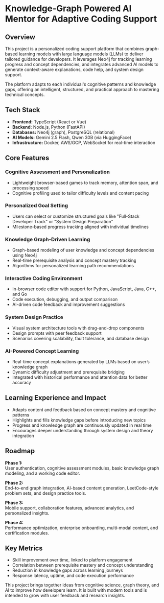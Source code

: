 # Knowledge-Graph Powered AI Mentor for Adaptive Coding Support

## Overview

This project is a personalized coding support platform that combines graph-based learning models with large language models (LLMs) to deliver tailored guidance for developers. It leverages Neo4j for tracking learning progress and concept dependencies, and integrates advanced AI models to generate context-aware explanations, code help, and system design support.

The platform adapts to each individual's cognitive patterns and knowledge gaps, offering an intelligent, structured, and practical approach to mastering technical concepts.

## Tech Stack

- **Frontend:** TypeScript (React or Vue)
- **Backend:** Node.js, Python (FastAPI)
- **Databases:** Neo4j (graph), PostgreSQL (relational)
- **AI Models:** Gemini 2.5 Flash, Qwen 30B (via HuggingFace)
- **Infrastructure:** Docker, AWS/GCP, WebSocket for real-time interaction

## Core Features

### Cognitive Assessment and Personalization

- Lightweight browser-based games to track memory, attention span, and processing speed
- Cognitive profiling used to tailor difficulty levels and content pacing

### Personalized Goal Setting

- Users can select or customize structured goals like "Full-Stack Developer Track" or "System Design Preparation"
- Milestone-based progress tracking aligned with individual timelines

### Knowledge Graph-Driven Learning

- Graph-based modeling of user knowledge and concept dependencies using Neo4j
- Real-time prerequisite analysis and concept mastery tracking
- Algorithms for personalized learning path recommendations

### Interactive Coding Environment

- In-browser code editor with support for Python, JavaScript, Java, C++, and Go
- Code execution, debugging, and output comparison
- AI-driven code feedback and improvement suggestions

### System Design Practice

- Visual system architecture tools with drag-and-drop components
- Design prompts with peer feedback support
- Scenarios covering scalability, fault tolerance, and database design

### AI-Powered Concept Learning

- Real-time concept explanations generated by LLMs based on user’s knowledge graph
- Dynamic difficulty adjustment and prerequisite bridging
- Integrated with historical performance and attention data for better accuracy

## Learning Experience and Impact

- Adapts content and feedback based on concept mastery and cognitive patterns
- Highlights and fills knowledge gaps before introducing new topics
- Progress and knowledge graph are continuously updated in real time
- Encourages deeper understanding through system design and theory integration

## Roadmap

**Phase 1:**  
User authentication, cognitive assessment modules, basic knowledge graph modeling, and a working code editor.

**Phase 2:**  
End-to-end graph integration, AI-based content generation, LeetCode-style problem sets, and design practice tools.

**Phase 3:**  
Mobile support, collaboration features, advanced analytics, and personalized insights.

**Phase 4:**  
Performance optimization, enterprise onboarding, multi-modal content, and certification modules.

## Key Metrics

- Skill improvement over time, linked to platform engagement
- Correlation between prerequisite mastery and concept understanding
- Reduction in knowledge gaps across learning journeys
- Response latency, uptime, and code execution performance


This project brings together ideas from cognitive science, graph theory, and AI to improve how developers learn. It is built with modern tools and is intended to grow with user feedback and research insights.
